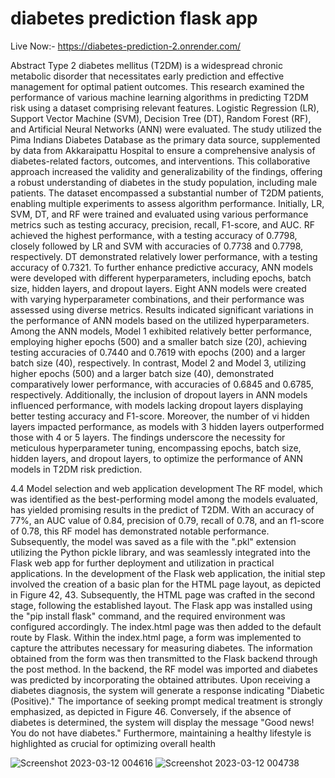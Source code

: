 # diabetes prediction flask app

Live Now:- https://diabetes-prediction-2.onrender.com/

Abstract
Type 2 diabetes mellitus (T2DM) is a widespread chronic metabolic disorder that necessitates 
early prediction and effective management for optimal patient outcomes. This research examined 
the performance of various machine learning algorithms in predicting T2DM risk using a dataset 
comprising relevant features. Logistic Regression (LR), Support Vector Machine (SVM), Decision 
Tree (DT), Random Forest (RF), and Artificial Neural Networks (ANN) were evaluated. The study 
utilized the Pima Indians Diabetes Database as the primary data source, supplemented by data 
from Akkaraipattu Hospital to ensure a comprehensive analysis of diabetes-related factors, 
outcomes, and interventions. This collaborative approach increased the validity and 
generalizability of the findings, offering a robust understanding of diabetes in the study population, 
including male patients.
The dataset encompassed a substantial number of T2DM patients, enabling multiple experiments 
to assess algorithm performance. Initially, LR, SVM, DT, and RF were trained and evaluated using 
various performance metrics such as testing accuracy, precision, recall, F1-score, and AUC. RF 
achieved the highest performance, with a testing accuracy of 0.7798, closely followed by LR and 
SVM with accuracies of 0.7738 and 0.7798, respectively. DT demonstrated relatively lower 
performance, with a testing accuracy of 0.7321.
To further enhance predictive accuracy, ANN models were developed with different 
hyperparameters, including epochs, batch size, hidden layers, and dropout layers. Eight ANN 
models were created with varying hyperparameter combinations, and their performance was 
assessed using diverse metrics. Results indicated significant variations in the performance of ANN 
models based on the utilized hyperparameters. Among the ANN models, Model 1 exhibited 
relatively better performance, employing higher epochs (500) and a smaller batch size (20), 
achieving testing accuracies of 0.7440 and 0.7619 with epochs (200) and a larger batch size (40), 
respectively. In contrast, Model 2 and Model 3, utilizing higher epochs (500) and a larger batch 
size (40), demonstrated comparatively lower performance, with accuracies of 0.6845 and 0.6785, 
respectively.
Additionally, the inclusion of dropout layers in ANN models influenced performance, with models 
lacking dropout layers displaying better testing accuracy and F1-score. Moreover, the number of 
vi
hidden layers impacted performance, as models with 3 hidden layers outperformed those with 4 or 
5 layers. The findings underscore the necessity for meticulous hyperparameter tuning, 
encompassing epochs, batch size, hidden layers, and dropout layers, to optimize the performance 
of ANN models in T2DM risk prediction.

4.4 Model selection and web application development
The RF model, which was identified as the best-performing model among the models evaluated, 
has yielded promising results in the predict of T2DM. With an accuracy of 77%, an AUC value of 
0.84, precision of 0.79, recall of 0.78, and an f1-score of 0.78, this RF model has demonstrated 
notable performance. Subsequently, the model was saved as a file with the ".pkl" extension 
utilizing the Python pickle library, and was seamlessly integrated into the Flask web app for further 
deployment and utilization in practical applications.
In the development of the Flask web application, the initial step involved the creation of a basic 
plan for the HTML page layout, as depicted in Figure 42, 43. Subsequently, the HTML page was 
crafted in the second stage, following the established layout. The Flask app was installed using the 
"pip install flask" command, and the required environment was configured accordingly. The 
index.html page was then added to the default route by Flask. Within the index.html page, a form 
was implemented to capture the attributes necessary for measuring diabetes. The information 
obtained from the form was then transmitted to the Flask backend through the post method. In the 
backend, the RF model was imported and diabetes was predicted by incorporating the obtained 
attributes.
Upon receiving a diabetes diagnosis, the system will generate a response indicating "Diabetic 
(Positive)." The importance of seeking prompt medical treatment is strongly emphasized, as 
depicted in Figure 46. Conversely, if the absence of diabetes is determined, the system will display 
the message "Good news! You do not have diabetes." Furthermore, maintaining a healthy lifestyle 
is highlighted as crucial for optimizing overall health

![Screenshot 2023-03-12 004616](https://user-images.githubusercontent.com/70307019/224507531-dbf6d2ad-ba1b-4dd0-bef0-7d46452913d4.png)
![Screenshot 2023-03-12 004738](https://user-images.githubusercontent.com/70307019/224507552-87094b02-0759-44d8-9472-702b971d44f8.png)
